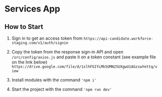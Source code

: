 # Services App
## How to Start

1. Sign in to get an access token from
 `https://api-candidate.workforce-staging.com/v1/auth/signin`

2. Copy the token from the response sign-in API and open `/src/config/axios.js` and paste it on a token constant (see example file on the link below)
`https://drive.google.com/file/d/1slhFGIYLMk5UMN25UXgwU1AGzswYettq/view`

 3. Install modules with the command `'npm i'`
 4. Start the project with the command `'npm run dev'`
